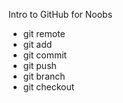 Intro to GitHub for Noobs
* git remote
* git add
* git commit
* git push
* git branch
* git checkout
